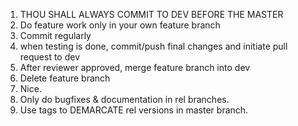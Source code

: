 1. THOU SHALL ALWAYS COMMIT TO DEV BEFORE THE MASTER
2. Do feature work only in your own feature branch
3. Commit regularly
4. when testing is done, commit/push final changes and initiate pull request to dev
5. After reviewer approved, merge feature branch into dev
6. Delete feature branch
7. Nice.
8. Only do bugfixes & documentation in rel branches.
9. Use tags to DEMARCATE rel versions in master branch.